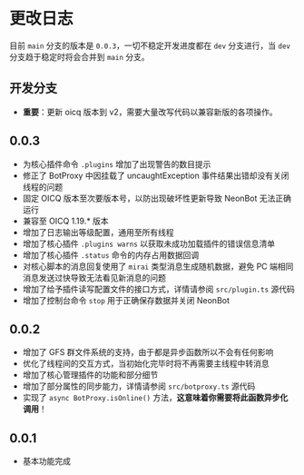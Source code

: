 # 更改日志

目前 `main` 分支的版本是 `0.0.3`，一切不稳定开发进度都在 `dev` 分支进行，当 `dev` 分支趋于稳定时将会合并到 `main` 分支。

## 开发分支

- **重要**：更新 oicq 版本到 v2，需要大量改写代码以兼容新版的各项操作。

## 0.0.3

- 为核心插件命令 `.plugins` 增加了出现警告的数目提示
- 修正了 BotProxy 中因挂载了 uncaughtException 事件结果出错却没有关闭线程的问题
- 固定 OICQ 版本至次要版本号，以防出现破坏性更新导致 NeonBot 无法正确运行
- 兼容至 OICQ 1.19.* 版本
- 增加了日志输出等级配置，通用至所有线程
- 增加了核心插件 `.plugins warns` 以获取未成功加载插件的错误信息清单
- 增加了核心插件 `.status` 命令的内存占用数据回调
- 对核心脚本的消息回复使用了 `mirai` 类型消息生成随机数据，避免 PC 端相同消息发送过快导致无法看见新消息的问题
- 增加了给予插件读写配置文件的接口方式，详情请参阅 `src/plugin.ts` 源代码
- 增加了控制台命令 `stop` 用于正确保存数据并关闭 NeonBot

## 0.0.2

- 增加了 GFS 群文件系统的支持，由于都是异步函数所以不会有任何影响
- 优化了线程间的交互方式，当初始化完毕时将不再需要主线程中转消息
- 增加了核心管理插件的功能和部分细节
- 增加了部分属性的同步能力，详情请参阅 `src/botproxy.ts` 源代码
- 实现了 `async BotProxy.isOnline()` 方法，**这意味着你需要将此函数异步化调用**！

## 0.0.1

- 基本功能完成

